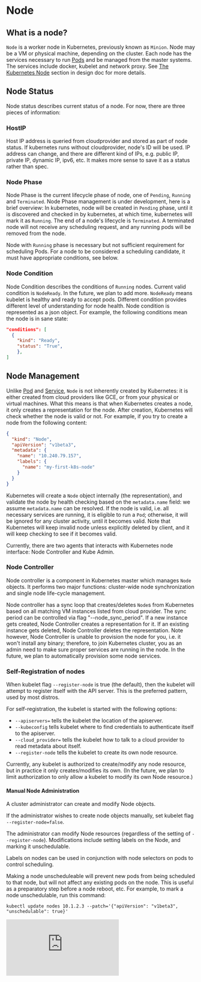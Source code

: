 # Node

## What is a node?

`Node` is a worker node in Kubernetes, previously known as `Minion`. Node
may be a VM or physical machine, depending on the cluster. Each node has
the services necessary to run [Pods](pods.md) and be managed from the master
systems. The services include docker, kubelet and network proxy. See
[The Kubernetes Node](design/architecture.md#the-kubernetes-node) section in design
doc for more details.

## Node Status

Node status describes current status of a node. For now, there are three
pieces of information:

### HostIP

Host IP address is queried from cloudprovider and stored as part of node
status. If kubernetes runs without cloudprovider, node's ID will be used.
IP address can change, and there are different kind of IPs, e.g. public
IP, private IP, dynamic IP, ipv6, etc. It makes more sense to save it as
a status rather than spec.

### Node Phase

Node Phase is the current lifecycle phase of node, one of `Pending`,
`Running` and `Terminated`. Node Phase management is under development,
here is a brief overview: In kubernetes, node will be created in `Pending`
phase, until it is discovered and checked in by kubernetes, at which time,
kubernetes will mark it as `Running`. The end of a node's lifecycle is
`Terminated`. A terminated node will not receive any scheduling request,
and any running pods will be removed from the node.

Node with `Running` phase is necessary but not sufficient requirement for
scheduling Pods. For a node to be considered a scheduling candidate, it
must have appropriate conditions, see below.

### Node Condition
Node Condition describes the conditions of `Running` nodes. Current valid
condition is `NodeReady`. In the future, we plan to add more. 
`NodeReady` means kubelet is healthy and ready to accept pods. Different 
condition provides different level of understanding for node health. 
Node condition is represented as a json object. For example, 
the following conditions mean the node is in sane state:
```json
"conditions": [
  {
    "kind": "Ready",
    "status": "True",
    },
]
```

## Node Management

Unlike [Pod](pods.md) and [Service](services.md), `Node` is not inherently
created by Kubernetes: it is either created from cloud providers like GCE,
or from your physical or virtual machines. What this means is that when
Kubernetes creates a node, it only creates a representation for the node.
After creation, Kubernetes will check whether the node is valid or not.
For example, if you try to create a node from the following content:
```json
{
  "kind": "Node",
  "apiVersion": "v1beta3",
  "metadata": {
    "name": "10.240.79.157",
    "labels": {
      "name": "my-first-k8s-node"
    }
  }
}
```

Kubernetes will create a `Node` object internally (the representation), and
validate the node by health checking based on the `metadata.name` field: we
assume `metadata.name` can be resolved. If the node is valid, i.e. all necessary
services are running, it is eligible to run a `Pod`; otherwise, it will be
ignored for any cluster activity, until it becomes valid. Note that Kubernetes
will keep invalid node unless explicitly deleted by client, and it will keep
checking to see if it becomes valid.

Currently, there are two agents that interacts with Kubernetes node interface:
Node Controller and Kube Admin.

### Node Controller

Node controller is a component in Kubernetes master which manages `Node`
objects. It performs two major functions: cluster-wide node synchronization
and single node life-cycle management.

Node controller has a sync loop that creates/deletes `Node`s from Kubernetes
based on all matching VM instances listed from cloud provider. The sync period
can be controlled via flag "--node_sync_period". If a new instance
gets created, Node Controller creates a representation for it. If an existing
instance gets deleted, Node Controller deletes the representation. Note however,
Node Controller is unable to provision the node for you, i.e. it won't install
any binary; therefore, to
join Kubernetes cluster, you as an admin need to make sure proper services are
running in the node. In the future, we plan to automatically provision some node
services. 

### Self-Registration of nodes

When kubelet flag `--register-node` is true (the default), then the kubelet will attempt to
register itself with the API server.  This is the preferred pattern, used by most distros.

For self-registration, the kubelet is started with the following options:
  - `--apiservers=` tells the kubelet the location of the apiserver.
  - `--kubeconfig` tells kubelet where to find credentials to authenticate itself to the apiserver.  
  - `--cloud_provider=` tells the kubelet how to talk to a cloud provider to read metadata about itself.
  - `--register-node` tells the kubelet to create its own node resource.

Currently, any kubelet is authorized to create/modify any node resource, but in practice it only creates/modifies
its own.  (In the future, we plan to limit authorization to only allow a kubelet to modify its own Node resource.)

#### Manual Node Administration

A cluster administrator can create and modify Node objects.

If the administrator wishes to create node objects manually, set kubelet flag
`--register-node=false`.

The administrator can modify Node resources (regardless of the setting of `--register-node`).
Modifications include setting labels on the Node, and marking it unschedulable.

Labels on nodes can be used in conjunction with node selectors on pods to control scheduling.

Making a node unscheduleable will prevent new pods from being scheduled to that
node, but will not affect any existing pods on the node.  This is useful as a
preparatory step before a node reboot, etc.  For example, to mark a node
unschedulable, run this command:
```
kubectl update nodes 10.1.2.3 --patch='{"apiVersion": "v1beta3", "unschedulable": true}'
```


[![Analytics](https://kubernetes-site.appspot.com/UA-36037335-10/GitHub/docs/node.md?pixel)]()
